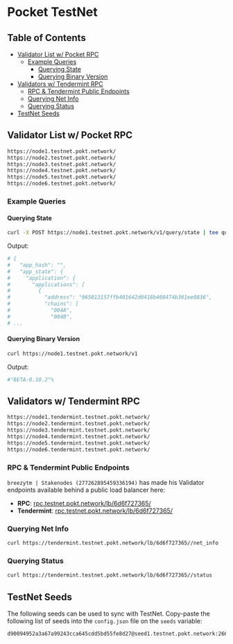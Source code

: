 # Pocket TestNet <!-- omit in toc -->

## Table of Contents <!-- omit in toc -->

- [Validator List w/ Pocket RPC](#validator-list-w-pocket-rpc)
  - [Example Queries](#example-queries)
    - [Querying State](#querying-state)
    - [Querying Binary Version](#querying-binary-version)
- [Validators w/ Tendermint RPC](#validators-w-tendermint-rpc)
  - [RPC \& Tendermint Public Endpoints](#rpc--tendermint-public-endpoints)
  - [Querying Net Info](#querying-net-info)
  - [Querying Status](#querying-status)
- [TestNet Seeds](#testnet-seeds)

## Validator List w/ Pocket RPC

```bash
https://node1.testnet.pokt.network/
https://node2.testnet.pokt.network/
https://node3.testnet.pokt.network/
https://node4.testnet.pokt.network/
https://node5.testnet.pokt.network/
https://node6.testnet.pokt.network/
```

### Example Queries

#### Querying State

```bash
curl -X POST https://node1.testnet.pokt.network/v1/query/state | tee query_state.json | jq
```

Output:

```bash
# {
#   "app_hash": "",
#   "app_state": {
#     "application": {
#       "applications": [
#         {
#           "address": "065013157ffb401642d0418b408474b361ee0836",
#           "chains": [
#             "004A",
#             "004B",
# ...
```

#### Querying Binary Version

```bash
curl https://node1.testnet.pokt.network/v1
```

Output:

```bash
#"BETA-0.10.2"%
```

## Validators w/ Tendermint RPC

```bash
https://node1.tendermint.testnet.pokt.network/
https://node2.tendermint.testnet.pokt.network/
https://node3.tendermint.testnet.pokt.network/
https://node4.tendermint.testnet.pokt.network/
https://node5.tendermint.testnet.pokt.network/
https://node6.tendermint.testnet.pokt.network/
```

### RPC & Tendermint Public Endpoints

`breezytm | Stakenodes (277262895459336194)` has made his Validator endpoints available
behind a public load balancer here:

- **RPC**: [rpc.testnet.pokt.network/lb/6d6f727365/](https://rpc.testnet.pokt.network/lb/6d6f727365/)
- **Tendermint**: [rpc.testnet.pokt.network/lb/6d6f727365/](https://tendermint.testnet.pokt.network/lb/6d6f727365)

### Querying Net Info

```bash
curl https://tendermint.testnet.pokt.network/lb/6d6f727365//net_info
```

### Querying Status

```bash
curl https://tendermint.testnet.pokt.network/lb/6d6f727365//status
```

## TestNet Seeds

The following seeds can be used to sync with TestNet. Copy-paste the following list of seeds into the `config.json` file on the `seeds` variable:

```bash
d90094952a3a67a99243cca645cdd5bd55fe8d27@seed1.testnet.pokt.network:26668, 2a5258dcdbaa5ca6fd882451f5a725587427a793@seed2.testnet.pokt.network:26669, a37baa84a53f2aab1243986c1cd4eff1591e50d0@seed3.testnet.pokt.network:26668, fb18401cf435bd24a2e8bf75ea7041afcf122acf@seed4.testnet.pokt.network:26669
```
